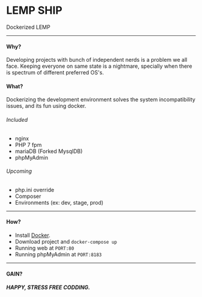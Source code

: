 
# LEMP SHIP
Dockerized LEMP

---
#### Why?

Developing projects with bunch of independent nerds is a problem we all face. Keeping everyone on same state is a nightmare, specially when there is spectrum of different preferred OS's.

#### What?

Dockerizing the development environment solves the system incompatibility issues, and its fun using docker.

###### Included

- nginx
- PHP 7 fpm
- mariaDB (Forked MysqlDB)
- phpMyAdmin

###### Upcoming
- php.ini override
- Composer
- Environments (ex: dev, stage, prod)

---

#### How?

- Install [Docker](https://store.docker.com/search?type=edition&offering=community).
- Download project and `docker-compose up`
- Running web at `PORT:80`
- Running phpMyAdmin at `PORT:8183`

---

#### GAIN? 
##### HAPPY, STRESS FREE CODDING.